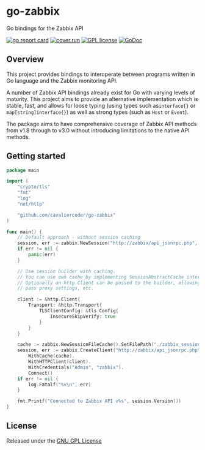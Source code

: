 # go-zabbix

Go bindings for the Zabbix API

[![go report card](https://goreportcard.com/badge/github.com/cavaliercoder/go-zabbix "go report card")](https://goreportcard.com/report/github.com/cavaliercoder/go-zabbix)
[![cover.run](https://cover.run/go/github.com/cavaliercoder/go-zabbix.svg?style=flat&tag=golang-1.10)](https://cover.run/go?tag=golang-1.10&repo=github.com%2Fcavaliercoder%2Fgo-zabbix)
[![GPL license](https://img.shields.io/badge/license-GPL-brightgreen.svg)](https://opensource.org/licenses/gpl-license)
[![GoDoc](https://godoc.org/github.com/cavaliercoder/go-zabbix?status.svg)](https://godoc.org/github.com/cavaliercoder/go-zabbix)

## Overview

This project provides bindings to interoperate between programs written in Go
language and the Zabbix monitoring API.

A number of Zabbix API bindings already exist for Go with varying levels of
maturity. This project aims to provide an alternative implementation which is
stable, fast, and allows for loose typing (using types such as`interface{}` or
`map[string]interface{}`) as well as strong types (such as `Host` or `Event`).

The package aims to have comprehensive coverage of Zabbix API methods from v1.8
through to v3.0 without introducing limitations to the native API methods.

## Getting started

```go
package main

import (
	"crypto/tls"
	"fmt"
	"log"
	"net/http"

	"github.com/cavaliercoder/go-zabbix"
)

func main() {
	// Default approach - without session caching
	session, err := zabbix.NewSession("http://zabbix/api_jsonrpc.php", "Admin", "zabbix")
	if err != nil {
		panic(err)
	}

	// Use session builder with caching.
	// You can use own cache by implementing SessionAbstractCache interface
	// Optionally an http.Client can be passed to the builder, allowing to skip TLS verification,
	// pass proxy settings, etc.

	client := &http.Client{
		Transport: &http.Transport{
			TLSClientConfig: &tls.Config{
				InsecureSkipVerify: true
			}
		}
	}

	cache := zabbix.NewSessionFileCache().SetFilePath("./zabbix_session")
	session, err := zabbix.CreateClient("http://zabbix/api_jsonrpc.php").
		WithCache(cache).
		WithHTTPClient(client).
		WithCredentials("Admin", "zabbix").
		Connect()
	if err != nil {
		log.Fatalf("%v\n", err)
	}

	fmt.Printf("Connected to Zabbix API v%s", session.Version())
}
```

## License

Released under the [GNU GPL License](https://github.com/cavaliercoder/go-zabbix/blob/master/LICENSE)
